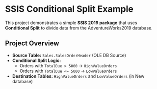 # SSIS Conditional Split Example

This project demonstrates a simple **SSIS 2019 package** that uses **Conditional Split** to divide data from the AdventureWorks2019 database.

## **Project Overview**
- **Source Table:** `Sales.SalesOrderHeader` (OLE DB Source)
- **Conditional Split Logic:** 
  - Orders with `TotalDue > 5000` → `HighValueOrders`
  - Orders with `TotalDue <= 5000` → `LowValueOrders`
- **Destination Tables:** `HighValueOrders` and `LowValueOrders` (in New database)


